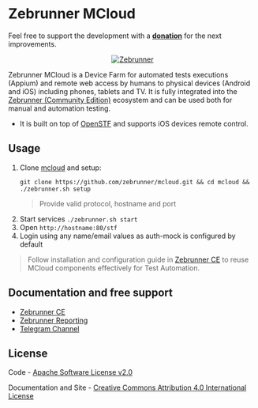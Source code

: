 Zebrunner MCloud
==================

Feel free to support the development with a [**donation**](https://www.paypal.com/donate?hosted_button_id=JLQ4U468TWQPS) for the next improvements.

<p align="center">
  <a href="https://zebrunner.com/"><img alt="Zebrunner" src="https://github.com/zebrunner/zebrunner/raw/master/docs/img/zebrunner_intro.png"></a>
</p>

Zebrunner MCloud is a Device Farm for automated tests executions (Appium) and remote web access by humans to physical devices (Android and iOS) including phones, tablets and TV. It is fully integrated into the [Zebrunner (Community Edition)](https://zebrunner.github.io/community-edition) ecosystem and can be used both for manual and automation testing.

* It is built on top of [OpenSTF](https://github.com/openstf) and supports iOS devices remote control.

## Usage
1. Clone [mcloud](https://github.com/zebrunner/mcloud) and setup:
   ```
   git clone https://github.com/zebrunner/mcloud.git && cd mcloud && ./zebrunner.sh setup
   ```
   > Provide valid protocol, hostname and port
2. Start services `./zebrunner.sh start`
3. Open `http://hostname:80/stf`
4. Login using any name/email values as auth-mock is configured by default

> Follow installation and configuration guide in [Zebrunner CE](https://zebrunner.github.io/community-edition) to reuse MCloud components effectively for Test Automation.


## Documentation and free support
* [Zebrunner CE](https://zebrunner.github.io/community-edition) 
* [Zebrunner Reporting](https://zebrunner.com/documentation) 
* [Telegram Channel](https://t.me/zebrunner)
 
## License
Code - [Apache Software License v2.0](http://www.apache.org/licenses/LICENSE-2.0)

Documentation and Site - [Creative Commons Attribution 4.0 International License](http://creativecommons.org/licenses/by/4.0/deed.en_US)
